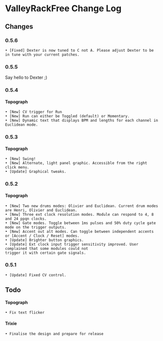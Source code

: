 # ValleyRackFree Change Log

## Changes

### 0.5.6
    • [Fixed] Dexter is now tuned to C not A. Please adjust Dexter to be in tune with your current patches.

### 0.5.5

Say hello to Dexter ;)

### 0.5.4

#### Topograph
    • [New] CV trigger for Run
    • [New] Run can either be Toggled (default) or Momentary.
    • [New] Dynamic text that displays BPM and lengths for each channel in Euclidean mode.

### 0.5.3

#### Topograph
    • [New] Swing!
    • [New] Alternate, light panel graphic. Accessible from the right click menu.
    • [Update] Graphical tweaks.

### 0.5.2

#### Topograph
    • [New] Two new drums modes: Olivier and Euclidean. Current drum modes are Henri, Olivier and Euclidean.
    • [New] Three ext clock resolution modes. Module can respond to 4, 8 and 24 ppqn clocks.
    • [New] Gate modes. Toggle between 1ms pulses and 50% duty cycle gate mode on the trigger outputs.
    • [New] Accent out alt modes. Can toggle between independent accents or [Accent / Clock / Reset] modes.
    • [Update] Brighter button graphics.
    • [Update] Ext clock input trigger sensitivity improved. User complained that some modules could not
    trigger it with certain gate signals.

### 0.5.1
    • [Update] Fixed CV control.

## Todo

#### Topograph
    • Fix text flicker
#### Trixie
    • Finalise the design and prepare for release
